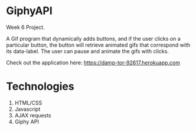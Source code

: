 # GiphyAPI
Week 6 Project.

A Gif program that dynamically adds buttons, and if the user clicks on a particular button, the button will retrieve animated gifs that correspond with its data-label. The user can pause and animate the gifs with clicks. 

Check out the application here: https://damp-tor-92617.herokuapp.com

# Technologies
1. HTML/CSS
2. Javascript
3. AJAX requests
4. Giphy API
